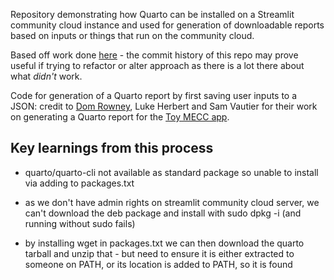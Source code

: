Repository demonstrating how Quarto can be installed on a Streamlit community cloud instance and used for generation of downloadable reports based on inputs or things that run on the community cloud.

Based off work done [here](https://github.com/Bergam0t/Project_Toy_MECC) - the commit history of this repo may prove useful if trying to refactor or alter approach as there is a lot there about what *didn't* work.

Code for generation of a Quarto report by first saving user inputs to a JSON: credit to [Dom Rowney](https://github.com/DomRowney), Luke Herbert and Sam Vautier for their work on generating a Quarto report for the [Toy MECC app](https://github.com/DomRowney/Project_Toy_MECC).

## Key learnings from this process

- quarto/quarto-cli not available as standard package so unable to install via adding to packages.txt

- as we don't have admin rights on streamlit community cloud server, we can't download the deb package and install with sudo dpkg -i (and running without sudo fails)

- by installing wget in packages.txt we can then download the quarto tarball and unzip that - but need to ensure it is either extracted to someone on PATH, or its location is added to PATH, so it is found
